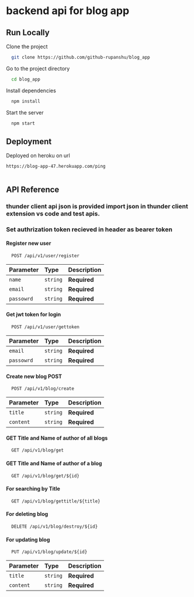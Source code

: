 
# backend api for blog app


## Run Locally

Clone the project

```bash
  git clone https://github.com/github-rupanshu/blog_app
```

Go to the project directory

```bash
  cd blog_app
```

Install dependencies

```bash
  npm install
```

Start the server

```bash
  npm start
```

  
## Deployment

Deployed on heroku on url 

``` 
https://blog-app-47.herokuapp.com/ping
  
```

  
## API Reference

### thunder client api json is provided import json in thunder client extension vs code and test apis.

### Set authrization token recieved in header as bearer token 

#### Register new user

```http
  POST /api/v1/user/register
```

| Parameter | Type     | Description                |
| :-------- | :------- | :------------------------- |
| `name` | `string` | **Required** |
| `email` | `string` |  **Required**|
| `passowrd` | `string` | **Required** |



#### Get jwt token for login 

```http
  POST /api/v1/user/gettoken
```

| Parameter | Type     | Description                |
| :-------- | :------- | :------------------------- |
| `email` | `string` | **Required** |
| `passowrd` | `string` |  **Required**|



#### Create new blog POST

```http
  POST /api/v1/blog/create
```

| Parameter | Type     | Description                       |
| :-------- | :------- | :-------------------------------- |
| `title `      | `string` | **Required** |
| `content `      | `string` | **Required** |


#### GET **Title** and **Name** of author of all blogs 

```http
  GET /api/v1/blog/get
```

#### GET **Title** and **Name** of **author** of a blog

```http
  GET /api/v1/blog/get/${id}
```

#### For searching by **Title** 

```http
  GET /api/v1/blog/gettitle/${title}
```


#### For deleting blog

```http
  DELETE /api/v1/blog/destroy/${id}

```
#### For updating blog

```http
  PUT /api/v1/blog/update/${id}
```
| Parameter | Type     | Description                       |
| :-------- | :------- | :-------------------------------- |
| `title `      | `string` | **Required** |
| `content `      | `string` | **Required** |




